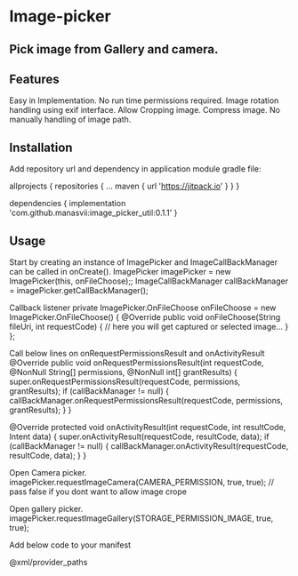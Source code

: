 # Image-picker

## Pick image from Gallery and camera.

## Features  
Easy in Implementation. No run time permissions required. Image rotation handling using exif interface. Allow Cropping image. Compress image. No manually handling of image path.

## Installation  
Add repository url and dependency in application module gradle file:

allprojects { repositories { ... maven { url 'https://jitpack.io' } } }

dependencies { implementation 'com.github.manasvii:image_picker_util:0.1.1' }

## Usage  
Start by creating an instance of ImagePicker and ImageCallBackManager can be called in onCreate().
ImagePicker imagePicker = new ImagePicker(this, onFileChoose);; ImageCallBackManager callBackManager = imagePicker.getCallBackManager();

Callback listener
private ImagePicker.OnFileChoose onFileChoose = new ImagePicker.OnFileChoose() { @Override public void onFileChoose(String fileUri, int requestCode) { // here you will get captured or selected image... } };

Call below lines on onRequestPermissionsResult and onActivityResult
@Override public void onRequestPermissionsResult(int requestCode, @NonNull String[] permissions, @NonNull int[] grantResults) { super.onRequestPermissionsResult(requestCode, permissions, grantResults); if (callBackManager != null) { callBackManager.onRequestPermissionsResult(requestCode, permissions, grantResults); } }

@Override protected void onActivityResult(int requestCode, int resultCode, Intent data) { super.onActivityResult(requestCode, resultCode, data); if (callBackManager != null) { callBackManager.onActivityResult(requestCode, resultCode, data); } }

Open Camera picker.
imagePicker.requestImageCamera(CAMERA_PERMISSION, true, true); // pass false if you dont want to allow image crope

Open gallery picker.
imagePicker.requestImageGallery(STORAGE_PERMISSION_IMAGE, true, true);

Add below code to your manifest

@xml/provider_paths